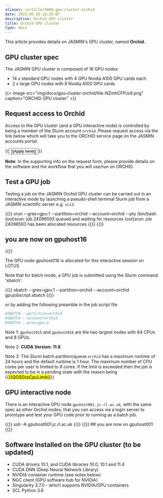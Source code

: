 ```yaml
---
aliases: /article/5068-gpu-cluster-orchid
date: 2023-05-26 14:25:07
description: Orchid GPU cluster
title: Orchid GPU cluster
type: docs
---
```


This article provides details on JASMIN's GPU
cluster, named **Orchid**.

## GPU cluster spec

The JASMIN GPU cluster is composed of 16 GPU nodes:

- 14 x standard GPU nodes with 4 GPU Nvidia A100 GPU cards each
- 2 x large GPU nodes with 8 Nvidia A100 GPU cards

{{< image src="img/docs/gpu-cluster-orchid/file-NZmhCFPJx9.png" caption="ORCHID GPU cluster" >}}

## Request access to Orchid

Access to the GPU cluster (and a GPU interactive node) is controlled by being a member of the Slurm account
`orchid`. Please request access via the link below which will
take you to the ORCHID service page on the JASMIN accounts portal:

{{<button href="https://accounts.jasmin.ac.uk/services/additional_services/orchid/" >}}Apply here{{</button>}}

**Note:** In the supporting info on the request form, please provide details
on the software and the workflow that you will use/run on ORCHID.

## Test a GPU job

Testing a job on the JASMIN Orchid GPU cluster can be carried out in an
interactive mode by launching a pseudo-shell terminal Slurm job from a JASMIN
scientific server e.g. `sci2`:

{{<command user="user" host="sci2">}}
srun --gres=gpu:1 --partition=orchid --account=orchid --pty /bin/bash
(out)srun: job 24096593 queued and waiting for resources
(out)srun: job 24096593 has been allocated resources
{{</command>}}
{{<command user="user" host="gpuhost16">}}
## you are now on gpuhost16
{{</command>}}

The GPU node gpuhost016 is allocated for this interactive session on LOTUS

Note that for batch mode, a GPU job is submitted using the Slurm command
'sbatch':

{{<command user="user" host="sci2">}}
sbatch --gres=gpu:1 --partition=orchid --account=orchid gpujobscript.sbatch
{{</command>}}

or by adding the following preamble in the job script file
```bash
#SBATCH --partition=orchid
#SBATCH --account=orchid
#SBATCH --gres=gpu:1
```

Note 1: `gpuhost015` and `gpuhost016` are the two largest nodes with 64 CPUs and
8 GPUs.

Note 2: **CUDA Version: 11.6**

Note 3: The Slurm batch partition/queue `orchid` has a maximum runtime of 24 hours and
the default runtime is 1 hour. The maximum number of CPU cores per user is
limited to 8 cores. If the limit is exceeded then the job is expected to be in
a pending state with the reason being {{<mark>}}QOSGrpCpuLimit{{</mark>}}

## GPU interactive node

There is an interactive GPU node `gpuhost001.jc.rl.ac.uk`, with the same spec as
other Orchid nodes, that you can access via a login server to prototype and
test your GPU code prior to running as a batch job.

{{<command user="user" host="login1">}}
ssh -A gpuhost001.jc.rl.ac.uk
{{</command>}}
{{<command user="user" host="gpuhost001">}}
## you are now on gpuhost001
{{</command>}}

## Software Installed on the GPU cluster (to be updated)
  
- CUDA drivers 10.1, and CUDA libraries 10.0, 10.1 and 11.4  
- CUDA DNN (Deep Neural Network Library)  
- NVIDIA container runtime (see notes below)  
- NGC client (GPU software hub for NVIDIA)  
- Singularity 3.7.0 - which supports NVIDIA/GPU containers
- SCL Python 3.6

